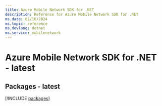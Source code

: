 ```yaml
---
title: Azure Mobile Network SDK for .NET
description: Reference for Azure Mobile Network SDK for .NET
ms.date: 02/16/2024
ms.topic: reference
ms.devlang: dotnet
ms.service: mobilenetwork
---
```

# Azure Mobile Network SDK for .NET - latest
## Packages - latest
[!INCLUDE [packages](mobile-network-index.md)]